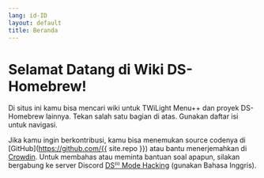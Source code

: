 ```yaml
---
lang: id-ID
layout: default
title: Beranda
---
```


# Selamat Datang di Wiki DS-Homebrew!

Di situs ini kamu bisa mencari wiki untuk TWiLight Menu++ dan proyek DS-Homebrew lainnya. Tekan salah satu bagian di atas. Gunakan daftar isi untuk navigasi.

Jika kamu ingin berkontribusi, kamu bisa menemukan source codenya di [GitHub](https://github.com/{{ site.repo }}) atau bantu menerjemahkan di [Crowdin](https://crowdin.com/project/ds-homebrew-wiki). Untuk membahas atau meminta bantuan soal apapun, silakan bergabung ke server Discord [DS⁽ⁱ⁾ Mode Hacking](https://ds-homebrew.com/discord) (gunakan Bahasa Inggris).
